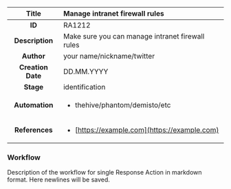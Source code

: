 | Title                       |  Manage intranet firewall rules         |
|:---------------------------:|:--------------------|
| **ID**                      | RA1212            |
| **Description**             | Make sure you can manage intranet firewall rules   |
| **Author**                  | your name/nickname/twitter        |
| **Creation Date**           | DD.MM.YYYY |
| **Stage**                   | identification         |
| **Automation** |<ul><li>thehive/phantom/demisto/etc</li></ul>|
| **References** |<ul><li>[https://example.com](https://example.com)</li></ul>|

### Workflow

Description of the workflow for single Response Action in markdown format.
Here newlines will be saved.

